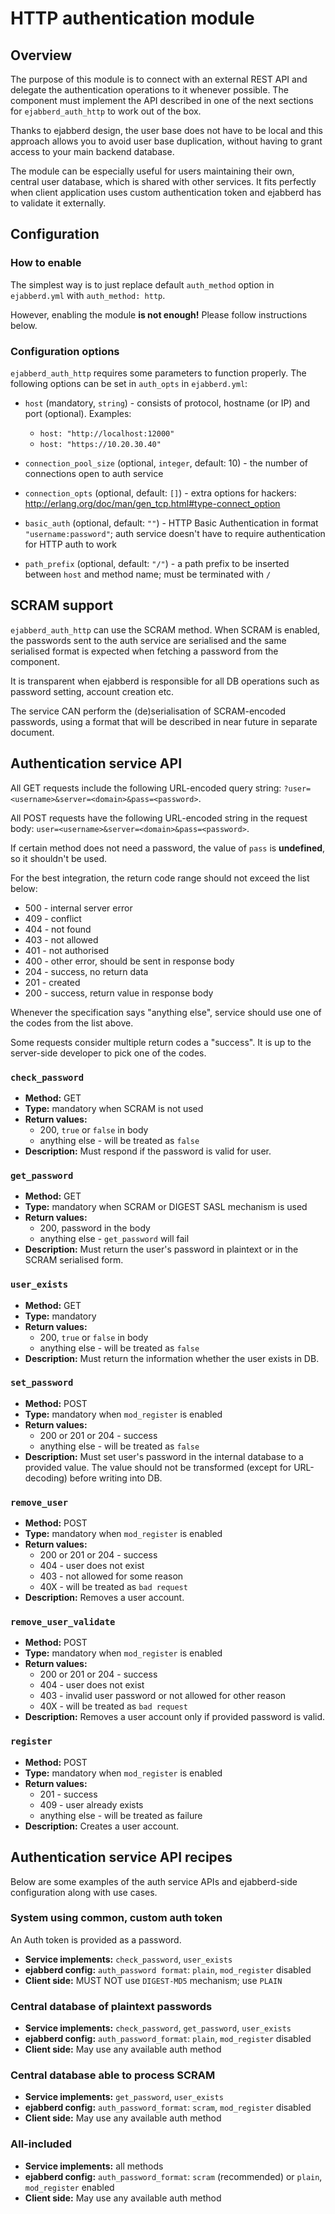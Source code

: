 # HTTP authentication module

## Overview

The purpose of this module is to connect with an external REST API and
delegate the authentication operations to it whenever possible. The
component must implement the API described in one of the next sections
for `ejabberd_auth_http` to work out of the box.

Thanks to ejabberd design, the user base does not have to be local and
this approach allows you to avoid user base duplication, without
having to grant access to your main backend database.

The module can be especially useful for users maintaining their own,
central user database, which is shared with other services. It fits
perfectly when client application uses custom authentication token and
ejabberd has to validate it externally.

## Configuration

### How to enable

The simplest way is to just replace default `auth_method` option in
`ejabberd.yml` with `auth_method: http`.

However, enabling the module **is not enough!** Please follow
instructions below.

### Configuration options

`ejabberd_auth_http` requires some parameters to function
properly. The following options can be set in `auth_opts` in
`ejabberd.yml`:

* `host` (mandatory, `string`) - consists of protocol, hostname (or IP) and port (optional). Examples:
  * `host: "http://localhost:12000"`
  * `host: "https://10.20.30.40"`
* `connection_pool_size` (optional, `integer`, default: 10) - the
  number of connections open to auth service
* `connection_opts` (optional, default: `[]`) - extra options for
  hackers: http://erlang.org/doc/man/gen_tcp.html#type-connect_option

* `basic_auth` (optional, default: `""`) - HTTP Basic Authentication
  in format `"username:password"`; auth service doesn't have to
  require authentication for HTTP auth to work
  
* `path_prefix` (optional, default: `"/"`) - a path prefix to be
  inserted between `host` and method name; must be terminated with `/`

## SCRAM support

`ejabberd_auth_http` can use the SCRAM method. When SCRAM is enabled,
the passwords sent to the auth service are serialised and the same
serialised format is expected when fetching a password from the
component.

It is transparent when ejabberd is responsible for all DB operations
such as password setting, account creation etc.

The service CAN perform the (de)serialisation of SCRAM-encoded
passwords, using a format that will be described in near future in
separate document.

## Authentication service API

All GET requests include the following URL-encoded query string:
`?user=<username>&server=<domain>&pass=<password>`.

All POST requests have the following URL-encoded string in the request
body: `user=<username>&server=<domain>&pass=<password>`.

If certain method does not need a password, the value of `pass` is
**undefined**, so it shouldn't be used.

For the best integration, the return code range should not exceed the
list below:

* 500 - internal server error
* 409 - conflict
* 404 - not found
* 403 - not allowed
* 401 - not authorised
* 400 - other error, should be sent in response body
* 204 - success, no return data
* 201 - created
* 200 - success, return value in response body

Whenever the specification says "anything else", service should use
one of the codes from the list above.

Some requests consider multiple return codes a "success". It is up to
the server-side developer to pick one of the codes.

### `check_password`

* **Method:** GET
* **Type:** mandatory when SCRAM is not used
* **Return values:**
  * 200, `true` or `false` in body
  * anything else - will be treated as `false`
* **Description:** Must respond if the password is valid for user.

### `get_password`

* **Method:** GET
* **Type:** mandatory when SCRAM or DIGEST SASL mechanism is used
* **Return values:**
  * 200, password in the body
  * anything else - `get_password` will fail
* **Description:** Must return the user's password in plaintext or in the SCRAM serialised form.

### `user_exists`

* **Method:** GET
* **Type:** mandatory
* **Return values:**
  * 200, `true` or `false` in body
  * anything else - will be treated as `false`
* **Description:** Must return the information whether the user exists in DB.

### `set_password`

* **Method:** POST
* **Type:** mandatory when `mod_register` is enabled
* **Return values:**
  * 200 or 201 or 204 - success
  * anything else - will be treated as `false`
* **Description:** Must set user's password in the internal database
  to a provided value. The value should not be transformed (except for
  URL-decoding) before writing into DB.

### `remove_user`

* **Method:** POST
* **Type:** mandatory when `mod_register` is enabled
* **Return values:**
  * 200 or 201 or 204 - success
  * 404 - user does not exist
  * 403 - not allowed for some reason
  * 40X - will be treated as `bad request`
* **Description:** Removes a user account.

### `remove_user_validate`

* **Method:** POST
* **Type:** mandatory when `mod_register` is enabled
* **Return values:**
  * 200 or 201 or 204 - success
  * 404 - user does not exist
  * 403 - invalid user password or not allowed for other reason
  * 40X - will be treated as `bad request`
* **Description:** Removes a user account only if provided password is valid.

### `register`

* **Method:** POST
* **Type:** mandatory when `mod_register` is enabled
* **Return values:**
  * 201 - success
  * 409 - user already exists
  * anything else - will be treated as failure
* **Description:** Creates a user account.

## Authentication service API recipes

Below are some examples of the auth service APIs and ejabberd-side
configuration along with use cases.

### System using common, custom auth token

An Auth token is provided as a password.

* **Service implements:** `check_password`, `user_exists`
* **ejabberd config:** `auth_password format`: `plain`, `mod_register` disabled
* **Client side:** MUST NOT use `DIGEST-MD5` mechanism; use `PLAIN`

### Central database of plaintext passwords

* **Service implements:** `check_password`, `get_password`, `user_exists`
* **ejabberd config:** `auth_password_format`: `plain`, `mod_register` disabled
* **Client side:** May use any available auth method

### Central database able to process SCRAM

* **Service implements:** `get_password`, `user_exists`
* **ejabberd config:** `auth_password_format`: `scram`, `mod_register` disabled
* **Client side:** May use any available auth method

### All-included

* **Service implements:** all methods
* **ejabberd config:** `auth_password_format`: `scram` (recommended) or `plain`, `mod_register` enabled
* **Client side:** May use any available auth method
